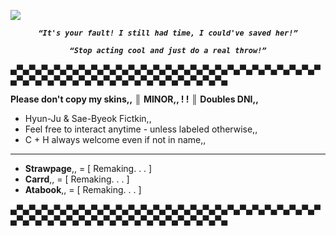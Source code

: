 ![](https://komarev.com/ghpvc/?username=Panic-Manic&&label=Assassinated&style=for-the-badge&color=3F704D#)

***_<p align="center">``“It's your fault! I still had time, I could've saved her!”``_***
***_<p align="center">``“Stop acting cool and just do a real throw!”``_***

▄▀▄▀▄▀▄▀▄▀▄▀▄▀▄▀▄▀▄▀▄▀▄▀▄▀▄▀▄▀▄▀▄▀▄▀▄▀▄▀▄▀▄▀▄▀▄▀▄▀▄▀▄▀▄▀▄▀▄▀▄▀▄▀▄▀▄▀▄▀▄▀▄▀▄▀▄▀▄▀▄▀▄▀▄

**Please don't copy my skins,,**
║ **MINOR,, ! !** ║ **Doubles DNI,,**

- Hyun-Ju & Sae-Byeok Fictkin,,
- Feel free to interact anytime - unless labeled otherwise,,
- C + H always welcome even if not in name,,
---------------------------------
- __Strawpage__,, = [ Remaking. . . ]
- __Carrd__,, = [ Remaking. . . ] 
- __Atabook__,, = [ Remaking. . . ]

▄▀▄▀▄▀▄▀▄▀▄▀▄▀▄▀▄▀▄▀▄▀▄▀▄▀▄▀▄▀▄▀▄▀▄▀▄▀▄▀▄▀▄▀▄▀▄▀▄▀▄▀▄▀▄▀▄▀▄▀▄▀▄▀▄▀▄▀▄▀▄▀▄▀▄▀▄▀▄▀▄▀▄▀▄








 







